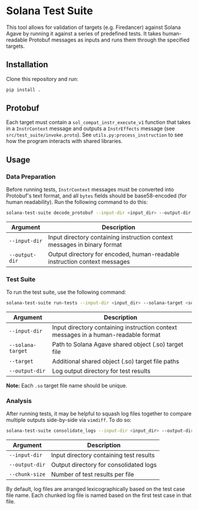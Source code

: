# Solana Test Suite

This tool allows for validation of targets (e.g. Firedancer) against Solana Agave by running it against a series of predefined tests. It takes human-readable Protobuf messages as inputs and runs them through the specified targets.

## Installation

Clone this repository and run:

```sh
pip install .
```

## Protobuf

Each target must contain a `sol_compat_instr_execute_v1` function that takes in a `InstrContext` message and outputs a `InstrEffects` message (see `src/test_suite/invoke.proto`). See `utils.py:process_instruction` to see how the program interacts with shared libraries.

## Usage

### Data Preparation

Before running tests, `InstrContext` messages must be converted into Protobuf's text format, and all `bytes` fields should be base58-encoded (for human readability). Run the following command to do this:

```sh
solana-test-suite decode_protobuf --input-dir <input_dir> --output-dir <output_dir>
```

| Argument       | Description                                                                                   |
|----------------|-----------------------------------------------------------------------------------------------|
| `--input-dir`  | Input directory containing instruction context messages in binary format                      |
| `--output-dir` | Output directory for encoded, human-readable instruction context messages                     |


### Test Suite

To run the test suite, use the following command:

```sh
solana-test-suite run-tests --input-dir <input_dir> --solana-target <solana_target.so> --target <firedancer> [--target <target_2> ...] --output-dir <log_output_dir>
```

| Argument        | Description                                                                                         |
|-----------------|-----------------------------------------------------------------------------------------------------|
| `--input-dir`   | Input directory containing instruction context messages in a human-readable format |
| `--solana-target` | Path to Solana Agave shared object (.so) target file            |
| `--target`      | Additional shared object (.so) target file paths  |
| `--output-dir`  | Log output directory for test results |

**Note:** Each `.so` target file name should be unique.

### Analysis

After running tests, it may be helpful to squash log files together to compare multiple outputs side-by-side via `vimdiff`. To do so:

```sh
solana-test-suite consolidate_logs --input-dir <input_dir> --output-dir <output_dir> --chunk-size <chunk_size>
```

| Argument        | Description                                                                                         |
|-----------------|-----------------------------------------------------------------------------------------------------|
| `--input-dir`   | Input directory containing test results |
| `--output-dir`  | Output directory for consolidated logs |
| `--chunk-size`  | Number of test results per file |

By default, log files are arranged lexicographically based on the test case file name. Each chunked log file is named based on the first test case in that file.
